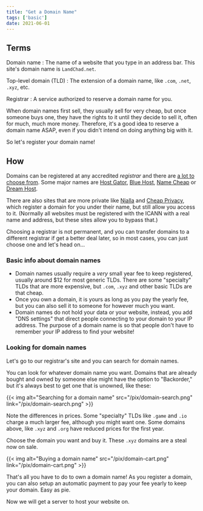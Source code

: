 ```yaml
---
title: "Get a Domain Name"
tags: ['basic']
date: 2021-06-01
---
```

## Terms

Domain name
:   The name of a website that you type in an address bar. This site\'s
    domain name is `LandChad.net`.

Top-level domain (TLD)
:   The extension of a domain name, like `.com`, `.net`, `.xyz`, etc.

Registrar
:   A service authorized to reserve a domain name for you.

When domain names first sell, they usually sell for very cheap, but once
someone buys one, they have the rights to it until they decide to sell
it, often for much, much more money. Therefore, it\'s a good idea to
reserve a domain name ASAP, even if you didn\'t intend on doing anything
big with it.

So let\'s register your domain name!

## How

Domains can be registered at any accredited <dfn>registrar</dfn> and there are
[a lot to choose from](https://www.icann.org/en/accredited-registrars). Some major names are
[Host Gator](https://www.hostgator.com/domains),
[Blue Host](https://www.bluehost.com/domains),
[Name Cheap](https://www.namecheap.com/domains/) or
[Dream Host](https://www.dreamhost.com/domains/).

There are also sites that are more private like [Njalla](https://njal.la/) and
[Cheap Privacy](https://cheapprivacy.ru/), which register a domain for you
under their name, but still allow you access to it. (Normally all websites must
be registered with the ICANN with a real name and address, but these sites
allow you to bypass that.)

Choosing a registrar is not permanent, and you can transfer domains to a
different registrar if get a better deal later, so in most cases, you can just
choose one and let's head on...

### Basic info about domain names

-   Domain names usually require a *very* small year fee to keep
    registered, usually around \$12 for most generic TLDs. There are
    some \"specialty\" TLDs that are more expensive, but `.com`, `.xyz`
    and other basic TLDs are that cheap.
-   Once you own a domain, it is yours as long as you pay the yearly
    fee, but you can also sell it to someone for however much you want.
-   Domain names do not hold your data or your website, instead, you add
    \"DNS settings\" that direct people connecting to your domain to
    your IP address. The purpose of a domain name is so that people
    don\'t have to remember your IP address to find your website!

### Looking for domain names

Let\'s go to our registrar's site and you can search for domain names.

You can look for whatever domain name you want. Domains that are already
bought and owned by someone else might have the option to \"Backorder,\"
but it\'s always best to get one that is unowned, like these:

{{< img alt="Searching for a domain name" src="/pix/domain-search.png" link="/pix/domain-search.png" >}}

Note the differences in prices. Some \"specialty\" TLDs like `.game` and
`.io` charge a much larger fee, although you might want one. Some
domains above, like `.xyz` and `.org` have reduced prices for the first
year.

Choose the domain you want and buy it. These `.xyz` domains are a steal
now on sale.

{{< img alt="Buying a domain name" src="/pix/domain-cart.png" link="/pix/domain-cart.png" >}}

That\'s all you have to do to own a domain name! As you register a
domain, you can also setup an automatic payment to pay your fee yearly
to keep your domain. Easy as pie.

Now we will get a server to host your website on.
